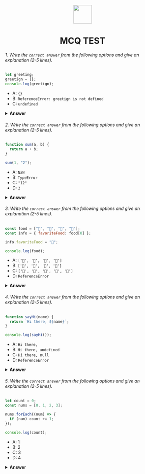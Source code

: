 <div align="center">
  <img height="60" src="https://edurev.gumlet.io/AllImages/original/ApplicationImages/CourseImages/944e5d47-8c55-4a89-91e5-22ab5f2798fc_CI.png">
  <h1>MCQ TEST</h1>
</div>

###### 1. Write the `correct answer` from the following options and give an explanation (2-5 lines).

```javascript
let greeting;
greetign = {};
console.log(greetign);
```

- A: `{}`
- B: `ReferenceError: greetign is not defined`
- C: `undefined`

<details><summary><b>Answer</b></summary>
<p>

#### Answer: A 

<i>The corrected code will output an empty object ({}) to the console. Let me explain the code step by step:

1.let greeting;: This declares a variable named greeting but does not assign any value to it. At this point, greeting is undefined.

2.greeting = {};: This line assigns an empty object ({}) to the greeting variable. Now, greeting is an object with no properties.

3.console.log(greeting);: This line logs the value of greeting to the console. Since greeting now holds an empty object, {} will be printed to the console.</i>

</p>
</details>

###### 2. Write the `correct answer` from the following options and give an explanation (2-5 lines).

```javascript
function sum(a, b) {
  return a + b;
}

sum(1, "2");
```

- A: `NaN`
- B: `TypeError`
- C: `"12"`
- D: `3`

<details><summary><b>Answer</b></summary>
<p>

#### Answer: C

<i>Here's what happens during the function invocation:

sum(1, "2");: The function is called with the arguments 1 and "2". JavaScript is a loosely-typed language, so it will attempt to perform type coercion if the operands of the + operator are of different types.

The + operator is used for addition, but if one or both of the operands are strings, it will concatenate them instead of performing numeric addition.



Therefore, the result of the function call sum(1, "2"); will be the string "12"</i>

</p>
</details>

###### 3. Write the `correct answer` from the following options and give an explanation (2-5 lines).

```javascript
const food = ["🍕", "🍫", "🥑", "🍔"];
const info = { favoriteFood: food[0] };

info.favoriteFood = "🍝";

console.log(food);
```

- A: `['🍕', '🍫', '🥑', '🍔']`
- B: `['🍝', '🍫', '🥑', '🍔']`
- C: `['🍝', '🍕', '🍫', '🥑', '🍔']`
- D: `ReferenceError`

<details><summary><b>Answer</b></summary>
<p>

#### Answer: A

<i>Let's break down the code:

const food = ["🍕", "🍫", "🥑", "🍔"];: Declares a constant array food containing four emoji elements.

const info = { favoriteFood: food[0] };: Declares a constant object info with a property favoriteFood initialized to the first element of the food array ("🍕").

info.favoriteFood = "🍝";: Updates the value of info.favoriteFood to "🍝". Note that even though info is declared with const, the properties of the object can still be modified.

console.log(food);: Logs the food array to the console.
Here modification to info.favoriteFood does not affect the original food array. The array remains unchanged, and the elements in it are still "🍕", "🍫", "🥑", and "🍔"</i>

</p>
</details>

###### 4. Write the `correct answer` from the following options and give an explanation (2-5 lines).

```javascript
function sayHi(name) {
  return `Hi there, ${name}`;
}

console.log(sayHi());
```

- A: `Hi there,`
- B: `Hi there, undefined`
- C: `Hi there, null`
- D: `ReferenceError`

<details><summary><b>Answer</b></summary>
<p>

#### Answer: B

<i>The sayHi function takes a parameter name and returns a string greeting that includes the provided name. However, when you call sayHi() without passing an argument, the name parameter will be undefined.

In JavaScript, if you concatenate a string with undefined, it converts undefined to the string "undefined". Therefore, the function call sayHi() will result in the string "Hi there, undefined".</i>

</p>
</details>

###### 5. Write the `correct answer` from the following options and give an explanation (2-5 lines).

```javascript
let count = 0;
const nums = [0, 1, 2, 3];

nums.forEach((num) => {
  if (num) count += 1;
});

console.log(count);
```

- A: 1
- B: 2
- C: 3
- D: 4

<details><summary><b>Answer</b></summary>
<p>

#### Answer: C

<i>here for every truthy element of num arry count will increment by 1.but the thing is 0 is one element which is falsy ,so the count will increse for rest of three number except 0.
so the oout put will be 3 </i>

</p>
</details>